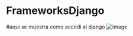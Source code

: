 # FrameworksDjango

#aqui se muestra como accedi al django
![image](https://github.com/user-attachments/assets/89818707-30c5-420d-9647-c61b93e8b23b)
